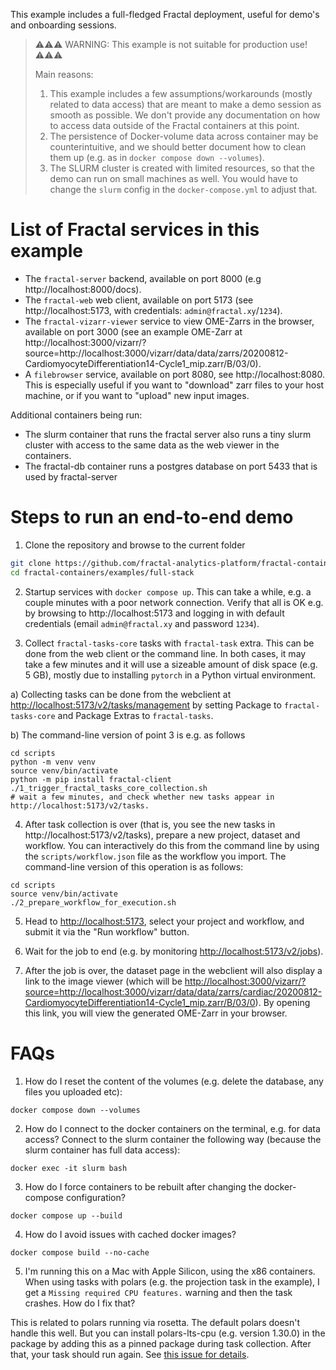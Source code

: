 This example includes a full-fledged Fractal deployment, useful for demo's and onboarding sessions.

> ⚠️⚠️⚠️ WARNING: This example is not suitable for production use! ⚠️⚠️⚠️
>
> Main reasons:
> 1. This example includes a few assumptions/workarounds (mostly related to data access) that are meant to make a demo session as smooth as possible. We don't provide any documentation on how to access data outside of the Fractal containers at this point.
> 2. The persistence of Docker-volume data across container may be counterintuitive, and we should better document how to clean them up (e.g. as in `docker compose down --volumes`).
> 3. The SLURM cluster is created with limited resources, so that the demo can run on small machines as well. You would have to change the `slurm` config in the `docker-compose.yml` to adjust that.


# List of Fractal services in this example

* The `fractal-server` backend, available on port 8000 (e.g http://localhost:8000/docs). 
* The `fractal-web` web client, available on port 5173 (see http://localhost:5173, with credentials: `admin@fractal.xy`/`1234`).
* The `fractal-vizarr-viewer` service to view OME-Zarrs in the browser, available on port 3000 (see an example OME-Zarr at http://localhost:3000/vizarr/?source=http://localhost:3000/vizarr/data/data/zarrs/20200812-CardiomyocyteDifferentiation14-Cycle1_mip.zarr/B/03/0).
* A `filebrowser` service, available on port 8080, see http://localhost:8080. This is especially useful if you want to "download" zarr files to your host machine, or if you want to "upload" new input images.

Additional containers being run:
* The slurm container that runs the fractal server also runs a tiny slurm cluster with access to the same data as the web viewer in the containers.
* The fractal-db container runs a postgres database on port 5433 that is used by fractal-server

# Steps to run an end-to-end demo

1. Clone the repository and browse to the current folder

```bash
git clone https://github.com/fractal-analytics-platform/fractal-containers.git
cd fractal-containers/examples/full-stack
```

2. Startup services with `docker compose up`. This can take a while, e.g. a couple minutes with a poor network connection. Verify that all is OK e.g. by browsing to http://localhost:5173 and logging in with default credentials (email `admin@fractal.xy` and password `1234`).

3. Collect `fractal-tasks-core` tasks with `fractal-task` extra. This can be done from the web client or the command line. In both cases, it may take a few minutes and it will use a sizeable amount of disk space (e.g. 5 GB), mostly due to installing `pytorch` in a Python virtual environment.

a) Collecting tasks can be done from the webclient at <http://localhost:5173/v2/tasks/management> by setting Package to `fractal-tasks-core` and Package Extras to `fractal-tasks`.

b) The command-line version of point 3 is e.g. as follows

```
cd scripts
python -m venv venv
source venv/bin/activate
python -m pip install fractal-client
./1_trigger_fractal_tasks_core_collection.sh
# wait a few minutes, and check whether new tasks appear in http://localhost:5173/v2/tasks.
```

4. After task collection is over (that is, you see the new tasks in http://localhost:5173/v2/tasks), prepare a new project, dataset and workflow. You can interactively do this from the command line by using the `scripts/workflow.json` file as the workflow you import. The command-line version of this operation is as follows:

```
cd scripts
source venv/bin/activate
./2_prepare_workflow_for_execution.sh
```

5. Head to <http://localhost:5173>, select your project and workflow, and submit it via the "Run workflow" button.

6. Wait for the job to end (e.g. by monitoring <http://localhost:5173/v2/jobs>).

7. After the job is over, the dataset page in the webclient will also display a link to the image viewer (which will be <http://localhost:3000/vizarr/?source=http://localhost:3000/vizarr/data/data/zarrs/cardiac/20200812-CardiomyocyteDifferentiation14-Cycle1_mip.zarr/B/03/0>). By opening this link, you will view the generated OME-Zarr in your browser.

# FAQs

1. How do I reset the content of the volumes (e.g. delete the database, any files you uploaded etc):

```
docker compose down --volumes
```

2. How do I connect to the docker containers on the terminal, e.g. for data access? Connect to the slurm container the following way (because the slurm container has full data access):

```
docker exec -it slurm bash
```

3. How do I force containers to be rebuilt after changing the docker-compose configuration?

```
docker compose up --build 
```

4. How do I avoid issues with cached docker images?
```
docker compose build --no-cache
```

5. I'm running this on a Mac with Apple Silicon, using the x86 containers. When using tasks with polars (e.g. the projection task in the example), I get a `Missing required CPU features.` warning and then the task crashes. How do I fix that?

This is related to polars running via rosetta. The default polars doesn't handle this well. But you can install polars-lts-cpu (e.g. version 1.30.0) in the package by adding this as a pinned package during task collection. After that, your task should run again. See [this issue for details](https://github.com/fractal-analytics-platform/fractal-server/issues/2584#issuecomment-2916540203).
